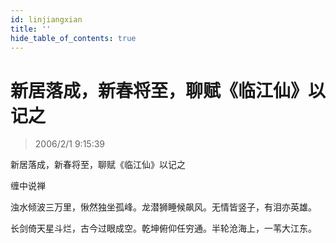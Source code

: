 ```yaml
---
id: linjiangxian
title: ''
hide_table_of_contents: true
---
```


# 新居落成，新春将至，聊赋《临江仙》以记之

> 2006/2/1 9:15:39

<div style={{fontSize: '14px', fontWeight: 'normal', textAlign: 'center'}}>

新居落成，新春将至，聊赋《临江仙》以记之
 
缠中说禅
 
浊水倾波三万里，愀然独坐孤峰。龙潜狮睡候飙风。无情皆竖子，有泪亦英雄。
 
长剑倚天星斗烂，古今过眼成空。乾坤俯仰任穷通。半轮沧海上，一苇大江东。

</div>